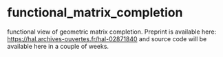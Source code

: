 # functional_matrix_completion
functional view of geometric matrix completion. Preprint is available here: https://hal.archives-ouvertes.fr/hal-02871840
and source code will be available here in a couple of weeks.
